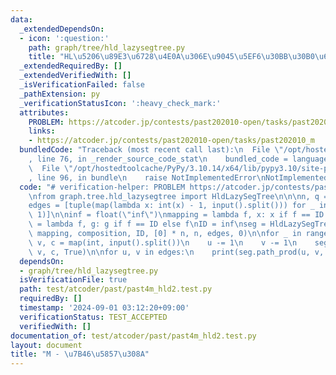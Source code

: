 ```yaml
---
data:
  _extendedDependsOn:
  - icon: ':question:'
    path: graph/tree/hld_lazysegtree.py
    title: "HL\u5206\u89E3\u6728\u4E0A\u306E\u9045\u5EF6\u30BB\u30B0\u6728"
  _extendedRequiredBy: []
  _extendedVerifiedWith: []
  _isVerificationFailed: false
  _pathExtension: py
  _verificationStatusIcon: ':heavy_check_mark:'
  attributes:
    PROBLEM: https://atcoder.jp/contests/past202010-open/tasks/past202010_m
    links:
    - https://atcoder.jp/contests/past202010-open/tasks/past202010_m
  bundledCode: "Traceback (most recent call last):\n  File \"/opt/hostedtoolcache/PyPy/3.10.14/x64/lib/pypy3.10/site-packages/onlinejudge_verify/documentation/build.py\"\
    , line 76, in _render_source_code_stat\n    bundled_code = language.bundle(\n\
    \  File \"/opt/hostedtoolcache/PyPy/3.10.14/x64/lib/pypy3.10/site-packages/onlinejudge_verify/languages/python.py\"\
    , line 96, in bundle\n    raise NotImplementedError\nNotImplementedError\n"
  code: "# verification-helper: PROBLEM https://atcoder.jp/contests/past202010-open/tasks/past202010_m\n\
    \nfrom graph.tree.hld_lazysegtree import HldLazySegTree\n\n\nn, q = map(int, input().split())\n\
    edges = [tuple(map(lambda x: int(x) - 1, input().split())) for _ in range(n -\
    \ 1)]\n\ninf = float(\"inf\")\nmapping = lambda f, x: x if f == ID else f\ncomposition\
    \ = lambda f, g: g if f == ID else f\nID = inf\nseg = HldLazySegTree(min, inf,\
    \ mapping, composition, ID, [0] * n, n, edges, 0)\n\nfor _ in range(q):\n    u,\
    \ v, c = map(int, input().split())\n    u -= 1\n    v -= 1\n    seg.path_apply(u,\
    \ v, c, True)\n\nfor u, v in edges:\n    print(seg.path_prod(u, v, True))\n"
  dependsOn:
  - graph/tree/hld_lazysegtree.py
  isVerificationFile: true
  path: test/atcoder/past/past4m_hld2.test.py
  requiredBy: []
  timestamp: '2024-09-01 03:12:20+09:00'
  verificationStatus: TEST_ACCEPTED
  verifiedWith: []
documentation_of: test/atcoder/past/past4m_hld2.test.py
layout: document
title: "M - \u7B46\u5857\u308A"
---
```


